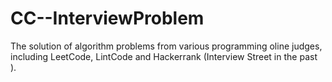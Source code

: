 # CC--InterviewProblem
The solution of algorithm problems from various programming oline judges, including LeetCode, LintCode and Hackerrank (Interview Street in the past ).
